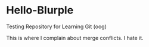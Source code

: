 # Hello-Blurple
Testing Repository for Learning Git (oog)

This is where I complain about merge conflicts. I hate it.
